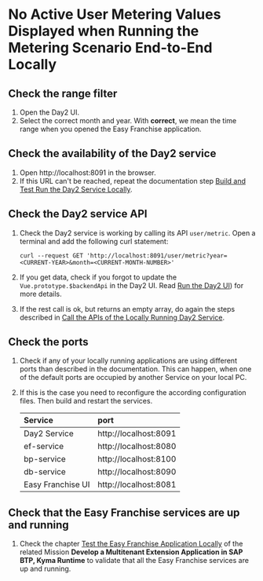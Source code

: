 # No Active User Metering Values Displayed when Running the Metering Scenario End-to-End Locally

## Check the range filter
1. Open the Day2 UI.
2. Select the correct month and year. With **correct**, we mean the time range when you opened the Easy Franchise application.

## Check the availability of the Day2 service
1. Open http://localhost:8091 in the browser. 
2. If this URL can't be reached, repeat the documentation step [Build and Test Run the Day2 Service Locally](../../meter/run-apps-locally/README.md#build-and-test-run-the-day2-service-locally).

## Check the Day2 service API
1. Check the Day2 service is working by calling its API ```user/metric```. Open a terminal and add the following curl statement:
    ```
    curl --request GET 'http://localhost:8091/user/metric?year=<CURRENT-YEAR>&month=<CURRENT-MONTH-NUMBER>' 
    ```
2. If you get data, check if you forgot to update the ```Vue.prototype.$backendApi``` in the Day2 UI. Read [Run the Day2 UI](../../meter/run-apps-locally/README.md#run-the-day2-ui)) for more details.

3. If the rest call is ok, but returns an empty array, do again the steps described in [Call the APIs of the Locally Running Day2 Service](../../meter/run-apps-locally/README.md#call-the-apis-of-the-locally-running-day2-service).

## Check the ports 
1. Check if any of your locally running applications are using different ports than described in the documentation. This can happen, when one of the default ports are occupied by another Service on your local PC. 

1. If this is the case you need to reconfigure the according configuration files. Then build and restart the services. 
   
   |Service| port |
   |:--- | :--- |
   |Day2 Service| http://localhost:8091|
   |ef-service| http://localhost:8080|
   |bp-service| http://localhost:8100|
   |db-service|http://localhost:8090|
   |Easy Franchise UI| http://localhost:8081|

      
## Check that the Easy Franchise services are up and running
1. Check the chapter [Test the Easy Franchise Application Locally](https://github.com/SAP-samples/btp-kyma-multitenant-extension/blob/main/documentation/prepare/test-app-locally/README.md) of the related Mission **Develop a Multitenant Extension Application in SAP BTP, Kyma Runtime** to validate that all the Easy Franchise services are up and running.
